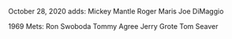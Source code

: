 October 28, 2020 adds:
Mickey Mantle
Roger Maris
Joe DiMaggio

1969 Mets:
Ron Swoboda
Tommy Agree
Jerry Grote
Tom Seaver

